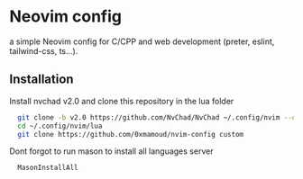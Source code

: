 
# Neovim config

a simple Neovim config for C/CPP and web development (preter, eslint, tailwind-css, ts...).

## Installation

Install nvchad v2.0 and clone this repository in the lua folder
```bash
  git clone -b v2.0 https://github.com/NvChad/NvChad ~/.config/nvim --depth 1
  cd ~/.config/nvim/lua
  git clone https://github.com/0xmamoud/nvim-config custom
```

Dont forgot to run mason to install all languages server
```bash
  MasonInstallAll
```

